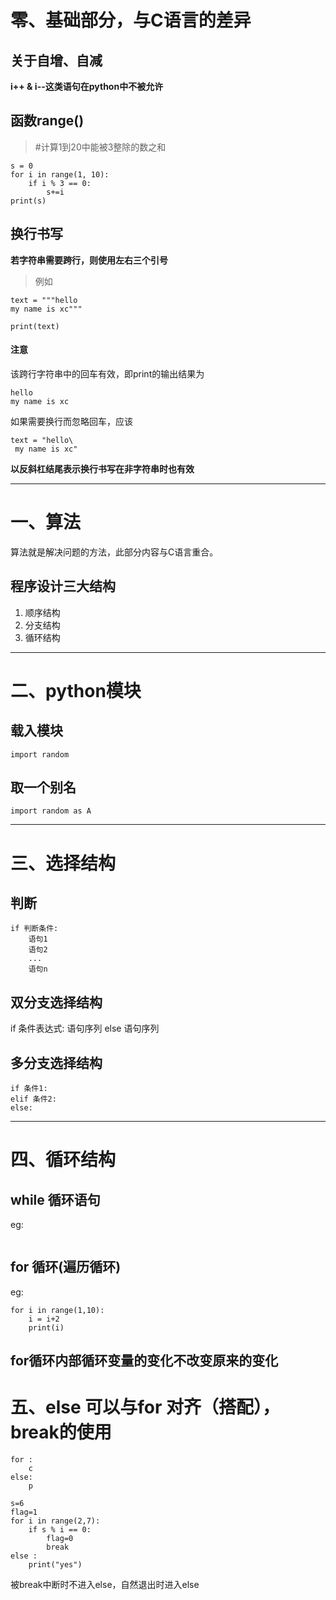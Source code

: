 # 零、基础部分，与C语言的差异
## 关于自增、自减
**i++ & i--这类语句在python中不被允许**
## 函数range()

>#计算1到20中能被3整除的数之和
```
s = 0
for i in range(1, 10):
	if i % 3 == 0:
		s+=i
print(s)
```
## 换行书写
**若字符串需要跨行，则使用左右三个引号**
>例如
```
text = """hello
my name is xc"""

print(text)
```

#### 注意

该跨行字符串中的回车有效，即print的输出结果为
```
hello
my name is xc
```
如果需要换行而忽略回车，应该
```
text = "hello\
 my name is xc"
```
**以反斜杠结尾表示换行书写在非字符串时也有效**

---
# 一、算法
算法就是解决问题的方法，此部分内容与C语言重合。
## 程序设计三大结构
1. 顺序结构
2. 分支结构
3. 循环结构
---
# 二、python模块
## 载入模块
```
import random
```

## 取一个别名

```
import random as A
```

---
# 三、选择结构
## 判断
```
if 判断条件:
	语句1
	语句2
	...
	语句n
```

## 双分支选择结构
if 条件表达式:
	语句序列
else 
	语句序列

## 多分支选择结构
```
if 条件1:
elif 条件2:
else:
```
---

# 四、循环结构
## while 循环语句
eg:

```

```

## for 循环(遍历循环)
eg:

```
for i in range(1,10):
	i = i+2
	print(i)

```
**for循环内部循环变量的变化不改变原来的变化**
---
# 五、else 可以与for 对齐（搭配），break的使用
```
for :
	c
else:
	p
```

```
s=6
flag=1
for i in range(2,7):
	if s % i == 0:
		flag=0
		break
else :
	print("yes")

```


被break中断时不进入else，自然退出时进入else
